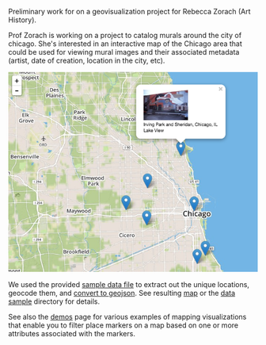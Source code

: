 Preliminary work for on a geovisualization project for Rebecca Zorach (Art History).

Prof Zorach is working on a project to catalog murals around the city of chicago.  She's interested in an interactive map of the Chicago area that could be used for viewing mural images and their associated metadata (artist, date of creation, location in the city, etc).

![map](map.png)

We used the provided [sample data file](data-sample/data.tsv) to extract out the unique locations, geocode them, and [convert to geojson](data-sample/data.geojson).  See resulting [map](http://rcc-uchicago.github.io/murals/) or the [data sample](data-sample) directory for details.

See also the [demos](demos.md) page for various examples of mapping visualizations that enable you to filter place markers on a map based on one or more attributes associated with the markers.
